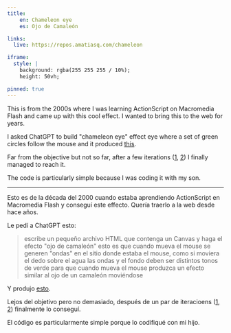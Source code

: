 ```yaml
---
title:
    en: Chameleon eye
    es: Ojo de Camaleón

links:
  live: https://repos.amatiasq.com/chameleon

iframe:
  style: |
    background: rgba(255 255 255 / 10%);
    height: 50vh;

pinned: true
---
```


This is from the 2000s where I was learning ActionScript on Macromedia Flash and came up with this cool effect. I wanted to bring this to the web for years.

I asked ChatGPT to build "chameleon eye" effect eye where a set of green circles follow the mouse and it produced [this](https://repos.amatiasq.com/chameleon.v1).

Far from the objective but not so far, after a few iterations ([1](https://repos.amatiasq.com/chameleon.circulo-azul), [2](https://repos.amatiasq.com/chameleon.blanco)) I finally managed to reach it.

The code is particularly simple because I was coding it with my son.

---

Esto es de la década del 2000 cuando estaba aprendiendo ActionScript en Macromedia Flash y conseguí este effecto. Quería traerlo a la web desde hace años.

Le pedí a ChatGPT esto:

> escribe un pequeño archivo HTML que contenga un Canvas y haga el efecto "ojo de camaleón"
> esto es que cuando mueva el mouse se generen "ondas" en el sitio donde estaba el mouse, como si moviera el dedo sobre el agua
> las ondas y el fondo deben ser distintos tonos de verde para que cuando mueva el mouse produzca un efecto similar al ojo de un camaleón moviéndose

Y produjo [esto](https://repos.amatiasq.com/chameleon.v1).

Lejos del objetivo pero no demasiado, después de un par de iteracioens ([1](https://repos.amatiasq.com/chameleon.circulo-azul), [2](https://repos.amatiasq.com/chameleon.blanco)) finalmente lo conseguí.

El código es particularmente simple porque lo codifiqué con mi hijo.
